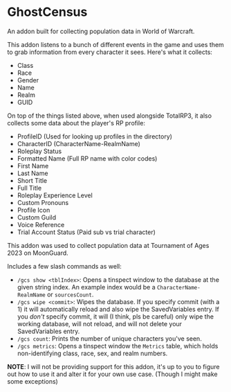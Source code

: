 # GhostCensus
An addon built for collecting population data in World of Warcraft.

This addon listens to a bunch of different events in the game and uses them to grab information from every character it sees.
Here's what it collects:
- Class
- Race
- Gender
- Name
- Realm
- GUID

On top of the things listed above, when used alongside TotalRP3, it also collects some data about the player's RP profile:
- ProfileID (Used for looking up profiles in the directory)
- CharacterID (CharacterName-RealmName)
- Roleplay Status
- Formatted Name (Full RP name with color codes)
- First Name
- Last Name
- Short Title
- Full Title
- Roleplay Experience Level
- Custom Pronouns
- Profile Icon
- Custom Guild
- Voice Reference
- Trial Account Status (Paid sub vs trial character)

This addon was used to collect population data at Tournament of Ages 2023 on MoonGuard.

Includes a few slash commands as well:
- `/gcs show <tblIndex>`: Opens a tinspect window to the database at the given string index. An example index would be a `CharacterName-RealmName` or `sourcesCount`.
- `/gcs wipe <commit>`: Wipes the database. If you specify commit (with a 1) it will automatically reload and also wipe the SavedVariables entry. If you *don't* specify commit, it will (I think, pls be careful) only wipe the working database, will not reload, and will not delete your SavedVariables entry.
- `/gcs count`: Prints the number of unique characters you've seen.
- `/gcs metrics`: Opens a tinspect window the `Metrics` table, which holds non-identifying class, race, sex, and realm numbers.

**NOTE**: I will not be providing support for this addon, it's up to you to figure out how to use it and alter it for your own use case. (Though I might make some exceptions)

